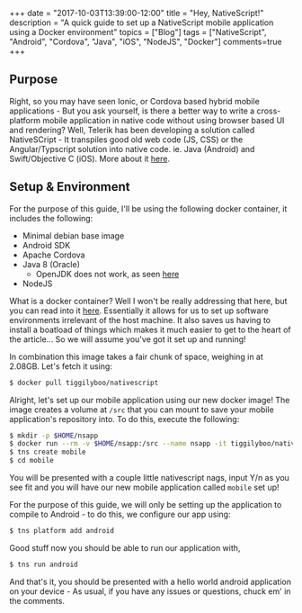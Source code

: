 
+++
date = "2017-10-03T13:39:00-12:00"
title = "Hey, NativeScript!"
description = "A quick guide to set up a NativeScript mobile application using a Docker environment"
topics = ["Blog"]
tags = ["NativeScript", "Android", "Cordova", "Java", "iOS", "NodeJS", "Docker"]
comments=true
+++

## Purpose
Right, so you may have seen Ionic, or Cordova based hybrid mobile applications - But you ask yourself, is there a better way to write a cross-platform mobile application in native code without using browser based UI and rendering? Well, Telerik has been developing a solution called NativeSCript - It transpiles good old web code (JS, CSS) or the Angular/Typscript solution into native code. ie. Java (Android) and Swift/Objective C (iOS). More about it [here](https://www.nativescript.org/).

## Setup & Environment
For the purpose of this guide, I'll be using the following docker container, it includes the following:
  - Minimal debian base image
  - Android SDK 
  - Apache Cordova
  - Java 8 (Oracle) 
    - OpenJDK does not work, as seen [here](https://github.com/NativeScript/nativescript-cli/issues/2265) 
  - NodeJS

What is a docker container? Well I won't be really addressing that here, but you can read into it [here](https://www.docker.com/what-docker). Essentially it allows for us to set up software environments irrelevant of the host machine. It also saves us having to install a boatload of things which makes it much easier to get to the heart of the article...
So we will assume you've got it set up and running!

In combination this image takes a fair chunk of space, weighing in at 2.08GB.
Let's fetch it using:

```sh
$ docker pull tiggilyboo/nativescript
```

Alright, let's set up our mobile application using our new docker image! The image creates a volume at `/src` that you can mount to save your mobile application's repository into. To do this, execute the following:

```sh
$ mkdir -p $HOME/nsapp
$ docker run --rm -v $HOME/nsapp:/src --name nsapp -it tiggilyboo/nativescript
$ tns create mobile
$ cd mobile
```

You will be presented with a couple little nativescript nags, input Y/n as you see fit and you will have our new mobile application called `mobile` set up!

For the purpose of this guide, we will only be setting up the application to compile to Android - to do this, we configure our app using:

```sh
$ tns platform add android
```

Good stuff now you should be able to run our application with,

```sh
$ tns run android
```

And that's it, you should be presented with a hello world android application on your device - As usual, if you have any issues or questions, chuck em' in the comments.

